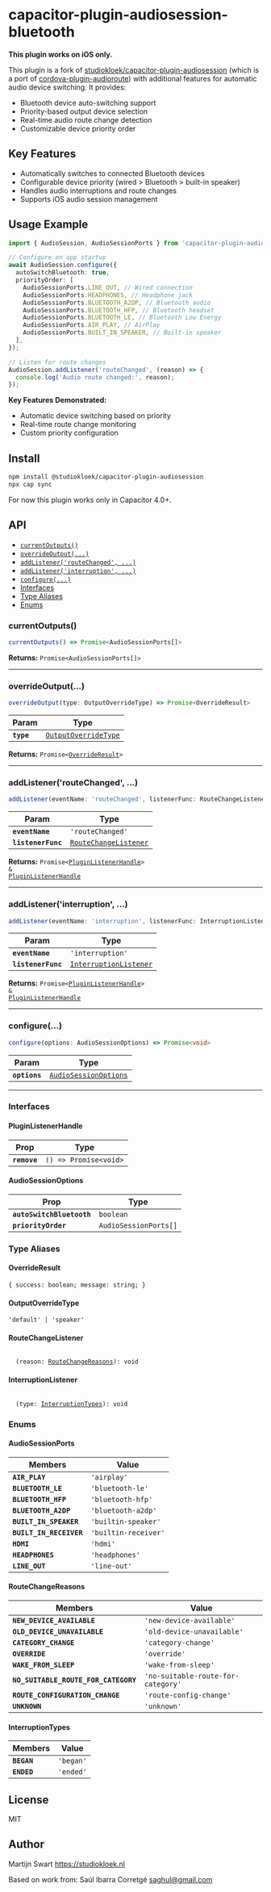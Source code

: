 # capacitor-plugin-audiosession-bluetooth

**This plugin works on iOS only.**

This plugin is a fork of [studiokloek/capacitor-plugin-audiosession](https://github.com/studiokloek/capacitor-plugin-audiosession) (which is a port of [cordova-plugin-audioroute](https://github.com/saghul/cordova-plugin-audioroute)) with additional features for automatic audio device switching. It provides:

- Bluetooth device auto-switching support
- Priority-based output device selection
- Real-time audio route change detection
- Customizable device priority order

## Key Features

- Automatically switches to connected Bluetooth devices
- Configurable device priority (wired > Bluetooth > built-in speaker)
- Handles audio interruptions and route changes
- Supports iOS audio session management

## Usage Example

```typescript
import { AudioSession, AudioSessionPorts } from 'capacitor-plugin-audiosession-bluetooth';

// Configure on app startup
await AudioSession.configure({
  autoSwitchBluetooth: true,
  priorityOrder: [
    AudioSessionPorts.LINE_OUT, // Wired connection
    AudioSessionPorts.HEADPHONES, // Headphone jack
    AudioSessionPorts.BLUETOOTH_A2DP, // Bluetooth audio
    AudioSessionPorts.BLUETOOTH_HFP, // Bluetooth headset
    AudioSessionPorts.BLUETOOTH_LE, // Bluetooth Low Energy
    AudioSessionPorts.AIR_PLAY, // AirPlay
    AudioSessionPorts.BUILT_IN_SPEAKER, // Built-in speaker
  ],
});

// Listen for route changes
AudioSession.addListener('routeChanged', (reason) => {
  console.log('Audio route changed:', reason);
});
```

**Key Features Demonstrated:**

- Automatic device switching based on priority
- Real-time route change monitoring
- Custom priority configuration

## Install

```bash
npm install @studiokloek/capacitor-plugin-audiosession
npx cap sync
```

For now this plugin works only in Capacitor 4.0+.

## API

<docgen-index>

- [`currentOutputs()`](#currentoutputs)
- [`overrideOutput(...)`](#overrideoutput)
- [`addListener('routeChanged', ...)`](#addlistenerroutechanged-)
- [`addListener('interruption', ...)`](#addlistenerinterruption-)
- [`configure(...)`](#configure)
- [Interfaces](#interfaces)
- [Type Aliases](#type-aliases)
- [Enums](#enums)

</docgen-index>

<docgen-api>
<!--Update the source file JSDoc comments and rerun docgen to update the docs below-->

### currentOutputs()

```typescript
currentOutputs() => Promise<AudioSessionPorts[]>
```

**Returns:** <code>Promise&lt;AudioSessionPorts[]&gt;</code>

---

### overrideOutput(...)

```typescript
overrideOutput(type: OutputOverrideType) => Promise<OverrideResult>
```

| Param      | Type                                                              |
| ---------- | ----------------------------------------------------------------- |
| **`type`** | <code><a href="#outputoverridetype">OutputOverrideType</a></code> |

**Returns:** <code>Promise&lt;<a href="#overrideresult">OverrideResult</a>&gt;</code>

---

### addListener('routeChanged', ...)

```typescript
addListener(eventName: 'routeChanged', listenerFunc: RouteChangeListener) => Promise<PluginListenerHandle> & PluginListenerHandle
```

| Param              | Type                                                                |
| ------------------ | ------------------------------------------------------------------- |
| **`eventName`**    | <code>'routeChanged'</code>                                         |
| **`listenerFunc`** | <code><a href="#routechangelistener">RouteChangeListener</a></code> |

**Returns:** <code>Promise&lt;<a href="#pluginlistenerhandle">PluginListenerHandle</a>&gt; & <a href="#pluginlistenerhandle">PluginListenerHandle</a></code>

---

### addListener('interruption', ...)

```typescript
addListener(eventName: 'interruption', listenerFunc: InterruptionListener) => Promise<PluginListenerHandle> & PluginListenerHandle
```

| Param              | Type                                                                  |
| ------------------ | --------------------------------------------------------------------- |
| **`eventName`**    | <code>'interruption'</code>                                           |
| **`listenerFunc`** | <code><a href="#interruptionlistener">InterruptionListener</a></code> |

**Returns:** <code>Promise&lt;<a href="#pluginlistenerhandle">PluginListenerHandle</a>&gt; & <a href="#pluginlistenerhandle">PluginListenerHandle</a></code>

---

### configure(...)

```typescript
configure(options: AudioSessionOptions) => Promise<void>
```

| Param         | Type                                                                |
| ------------- | ------------------------------------------------------------------- |
| **`options`** | <code><a href="#audiosessionoptions">AudioSessionOptions</a></code> |

---

### Interfaces

#### PluginListenerHandle

| Prop         | Type                                      |
| ------------ | ----------------------------------------- |
| **`remove`** | <code>() =&gt; Promise&lt;void&gt;</code> |

#### AudioSessionOptions

| Prop                      | Type                             |
| ------------------------- | -------------------------------- |
| **`autoSwitchBluetooth`** | <code>boolean</code>             |
| **`priorityOrder`**       | <code>AudioSessionPorts[]</code> |

### Type Aliases

#### OverrideResult

<code>{
 success: boolean;
 message: string;
 }</code>

#### OutputOverrideType

<code>'default' | 'speaker'</code>

#### RouteChangeListener

<code>
  (reason: <a href="#routechangereasons">RouteChangeReasons</a>): void
</code>

#### InterruptionListener

<code>
  (type: <a href="#interruptiontypes">InterruptionTypes</a>): void
</code>

### Enums

#### AudioSessionPorts

| Members                 | Value                           |
| ----------------------- | ------------------------------- |
| **`AIR_PLAY`**          | <code>'airplay'</code>          |
| **`BLUETOOTH_LE`**      | <code>'bluetooth-le'</code>     |
| **`BLUETOOTH_HFP`**     | <code>'bluetooth-hfp'</code>    |
| **`BLUETOOTH_A2DP`**    | <code>'bluetooth-a2dp'</code>   |
| **`BUILT_IN_SPEAKER`**  | <code>'builtin-speaker'</code>  |
| **`BUILT_IN_RECEIVER`** | <code>'builtin-receiver'</code> |
| **`HDMI`**              | <code>'hdmi'</code>             |
| **`HEADPHONES`**        | <code>'headphones'</code>       |
| **`LINE_OUT`**          | <code>'line-out'</code>         |

#### RouteChangeReasons

| Members                              | Value                                         |
| ------------------------------------ | --------------------------------------------- |
| **`NEW_DEVICE_AVAILABLE`**           | <code>'new-device-available'</code>           |
| **`OLD_DEVICE_UNAVAILABLE`**         | <code>'old-device-unavailable'</code>         |
| **`CATEGORY_CHANGE`**                | <code>'category-change'</code>                |
| **`OVERRIDE`**                       | <code>'override'</code>                       |
| **`WAKE_FROM_SLEEP`**                | <code>'wake-from-sleep'</code>                |
| **`NO_SUITABLE_ROUTE_FOR_CATEGORY`** | <code>'no-suitable-route-for-category'</code> |
| **`ROUTE_CONFIGURATION_CHANGE`**     | <code>'route-config-change'</code>            |
| **`UNKNOWN`**                        | <code>'unknown'</code>                        |

#### InterruptionTypes

| Members     | Value                |
| ----------- | -------------------- |
| **`BEGAN`** | <code>'began'</code> |
| **`ENDED`** | <code>'ended'</code> |

</docgen-api>

## License

MIT

## Author

Martijn Swart <https://studiokloek.nl>

Based on work from: Saúl Ibarra Corretgé <saghul@gmail.com>
